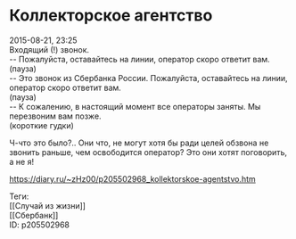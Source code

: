 Коллекторское агентство
========================

   
 2015-08-21, 23:25   
  Входящий (!) звонок.   
 -- Пожалуйста, оставайтесь на линии, оператор скоро ответит вам.   
 (пауза)   
 -- Это звонок из Сбербанка России. Пожалуйста, оставайтесь на линии, оператор скоро ответит вам.   
 (пауза)   
 -- К сожалению, в настоящий момент все операторы заняты. Мы перезвоним вам позже.   
 (короткие гудки)   
   
 Ч-что это было?.. Они что, не могут хотя бы ради целей обзвона не звонить раньше, чем освободится оператор? Это они хотят поговорить, а не я!   
    
 <https://diary.ru/~zHz00/p205502968_kollektorskoe-agentstvo.htm>   
   
 Теги:   
 [[Случай из жизни]]   
 [[Сбербанк]]   
 ID: p205502968